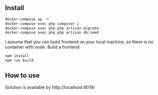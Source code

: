 ## Install
```bash
docker-compose up -d
docker-compose exec php composer i
docker-compose exec php php artisan migrate
docker-compose exec php php artisan db:seed
```
I assume that you can build frontend on your local machine, so there is no container with node.
Build a frontend:
```bash
npm install
npm run build
```


## How to use
Solution is available by http://localhost:8019/ 

